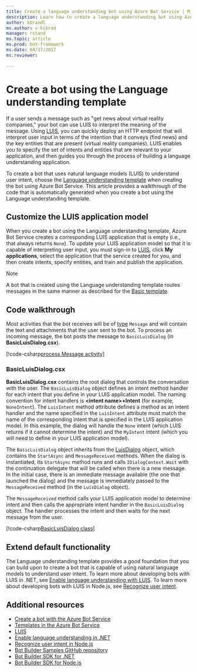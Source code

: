 ```yaml
---
title: Create a language understanding bot using Azure Bot Service | Microsoft Docs
description: Learn how to create a language understanding bot using Azure Bot Service.
author: kbrandl
ms.author: v-kibran
manager: rstand
ms.topic: article
ms.prod: bot-framework
ms.date: 04/17/2017
ms.reviewer: 

---
```


# Create a bot using the Language understanding template

If a user sends a message such as "get news about virtual reality companies," your bot can use LUIS to interpret the meaning of the message. Using <a href="https://www.luis.ai" target="_blank">LUIS</a>, you can quickly deploy an HTTP endpoint that will interpret user input in terms of the intention that it conveys (find news) and the key entities that are present (virtual reality companies). LUIS enables you to specify the set of intents and entities that are relevant to your application, and then guides you through the process of building a language understanding application.

To create a bot that uses natural language models (LUIS) to understand user intent, choose the [Language understanding template](~/azure/azure-bot-service-templates.md) when creating the bot using Azure Bot Service. This article provides a walkthrough of the code that is automatically generated when you create a bot using the Language understanding template.

## Customize the LUIS application model

When you create a bot using the Language understanding template, Azure Bot Service creates a corresponding LUIS application that is empty (i.e., that always returns `None`). To update your LUIS application model so that it is capable of interpreting user input, you must sign-in to <a href="https://www.luis.ai" target="_blank">LUIS</a>, click **My applications**, select the application that the service created for you, and then create intents, specify entities, and train and publish the application.

> [!NOTE]
> A bot that is created using the Language understanding template routes messages in the same manner as described for the 
> [Basic template](~/azure/azure-bot-service-template-basic.md).

## Code walkthrough

Most activities that the bot receives will be of [type](~/dotnet/bot-builder-dotnet-activities.md) `Message` and will contain the text and attachments that the user sent to the bot. To process an incoming message, the bot posts the message to `BasicLuisDialog` (in **BasicLuisDialog.csx**). 

[!code-csharp[process Message activity](~/includes/code/azure-bot-service-template-language-understanding.cs#processMessage)]

### BasicLuisDialog.csx

**BasicLuisDialog.csx** contains the root dialog that controls the conversation with the user. The `BasicLuisDialog` object defines an intent method handler for each intent that you define in your LUIS application model. The naming convention for intent handlers is **\<intent name\>+Intent** (for example, `NoneIntent`). The `LuisIntent` method attribute defines a method as an intent handler and the name specified in the `LuisIntent` attribute must match the name of the corresponding intent that is specified in the LUIS application model. In this example, the dialog will handle the `None` intent (which LUIS returns if it cannot determine the intent) and the `MyIntent` intent (which you will need to define in your LUIS application model). 

The `BasicLuisDialog` object inherits from the [LuisDialog][LuisDialog] object, which contains the `StartAsync` and `MessageReceived` methods. When the dialog is instantiated, its `StartAsync` method runs and calls `IDialogContext.Wait` with the continuation delegate that will be called when there is a new message. In the initial case, there is an immediate message available (the one that launched the dialog) and the message is immediately passed to the `MessageReceived` method (in the `LuisDialog` object).

The `MessageReceived` method calls your LUIS application model to determine intent and then calls the appropriate intent handler in the `BasicLuisDialog` object. The handler processes the intent and then waits for the next message from the user.

[!code-csharp[BasicLuisDialog class](~/includes/code/azure-bot-service-template-language-understanding.cs#BasicLuisDialog)]

## Extend default functionality

The Language understanding template provides a good foundation that you can build upon to create a bot that is capable of using natural language models to understand user intent. To learn more about developing bots with LUIS in .NET, see [Enable language understanding with LUIS](~/dotnet/bot-builder-dotnet-luis-dialogs.md). To learn more about developing bots with LUIS in Node.js, see [Recognize user intent](~/nodejs/bot-builder-nodejs-recognize-intent.md).

## Additional resources

- [Create a bot with the Azure Bot Service](~/azure/azure-bot-service-quickstart.md)
- [Templates in the Azure Bot Service](~/azure/azure-bot-service-templates.md)
- <a href="https://www.luis.ai" target="_blank">LUIS</a>
- [Enable language understanding in .NET](~/dotnet/bot-builder-dotnet-luis-dialogs.md)
- [Recognize user intent in Node.js](~/nodejs/bot-builder-nodejs-recognize-intent.md)
- <a href="https://github.com/Microsoft/BotBuilder-Samples" target="_blank">Bot Builder Samples GitHub repository</a>
- [Bot Builder SDK for .NET](~/dotnet/index.md)
- [Bot Builder SDK for Node.js](~/nodejs/index.md)

[LuisDialog]: https://docs.botframework.com//en-us/csharp/builder/sdkreference/d8/df9/class_microsoft_1_1_bot_1_1_builder_1_1_dialogs_1_1_luis_dialog.html
